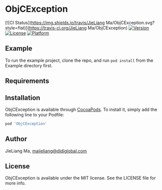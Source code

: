 # ObjCException

[![CI Status](https://img.shields.io/travis/JieLiang Ma/ObjCException.svg?style=flat)](https://travis-ci.org/JieLiang Ma/ObjCException)
[![Version](https://img.shields.io/cocoapods/v/ObjCException.svg?style=flat)](https://cocoapods.org/pods/ObjCException)
[![License](https://img.shields.io/cocoapods/l/ObjCException.svg?style=flat)](https://cocoapods.org/pods/ObjCException)
[![Platform](https://img.shields.io/cocoapods/p/ObjCException.svg?style=flat)](https://cocoapods.org/pods/ObjCException)

## Example

To run the example project, clone the repo, and run `pod install` from the Example directory first.

## Requirements

## Installation

ObjCException is available through [CocoaPods](https://cocoapods.org). To install
it, simply add the following line to your Podfile:

```ruby
pod 'ObjCException'
```

## Author

JieLiang Ma, majieliang@didiglobal.com

## License

ObjCException is available under the MIT license. See the LICENSE file for more info.
